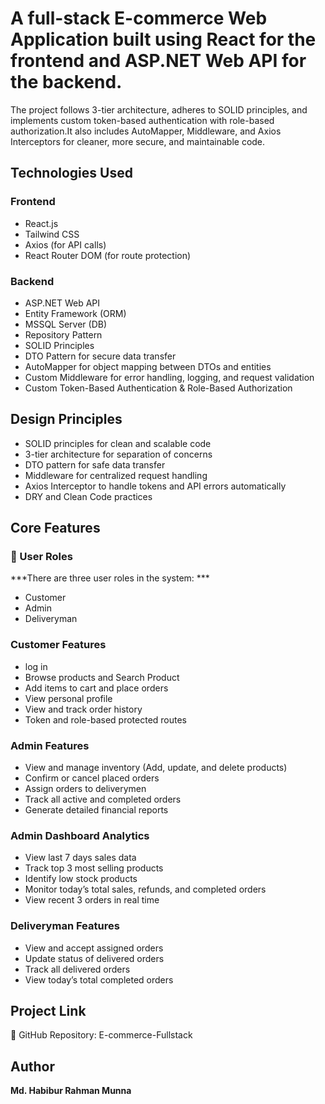 # A full-stack E-commerce Web Application built using React for the frontend and ASP.NET Web API for the backend.
The project follows 3-tier architecture, adheres to SOLID principles, and implements custom token-based authentication with role-based authorization.It also includes AutoMapper, Middleware, and Axios Interceptors for cleaner, more secure, and maintainable code.

## Technologies Used
### Frontend
- React.js
- Tailwind CSS
- Axios (for API calls)
- React Router DOM (for route protection)

### Backend
- ASP.NET Web API
- Entity Framework (ORM)
- MSSQL Server (DB)
- Repository Pattern
- SOLID Principles
- DTO Pattern for secure data transfer
- AutoMapper for object mapping between DTOs and entities
- Custom Middleware for error handling, logging, and request validation
- Custom Token-Based Authentication & Role-Based Authorization

## Design Principles
- SOLID principles for clean and scalable code
- 3-tier architecture for separation of concerns
- DTO pattern for safe data transfer
- Middleware for centralized request handling
- Axios Interceptor to handle tokens and API errors automatically
- DRY and Clean Code practices

## Core Features
### 👤 User Roles
***There are three user roles in the system: ***
- Customer
- Admin
- Deliveryman

### Customer Features
- log in 
- Browse products and Search Product
- Add items to cart and place orders
- View personal profile 
- View and track order history
- Token and role-based protected routes

### Admin Features
- View and manage inventory (Add, update, and delete products)
- Confirm or cancel placed orders
- Assign orders to deliverymen
- Track all active and completed orders
- Generate detailed financial reports

### Admin Dashboard Analytics
- View last 7 days sales data
- Track top 3 most selling products
- Identify low stock products
- Monitor today’s total sales, refunds, and completed orders
- View recent 3 orders in real time

### Deliveryman Features
- View and accept assigned orders
- Update status of delivered orders
- Track all delivered orders
- View today’s total completed orders

## Project Link
🔗 GitHub Repository: E-commerce-Fullstack

## Author
**Md. Habibur Rahman Munna**
